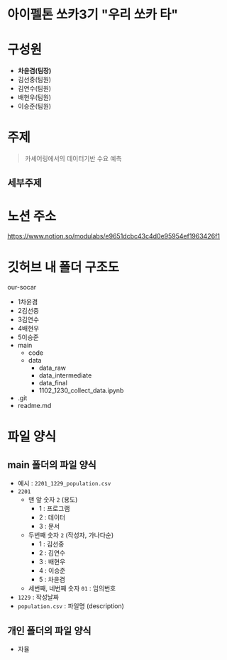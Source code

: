 # 아이펠톤 쏘카3기 "우리 쏘카 타"
# 구성원
- **차윤겸(팀장)**
- 김선중(팀원)
- 김연수(팀원)
- 배현우(팀원)
- 이승준(팀원)

# 주제
> 카셰어링에서의 데이터기반 수요 예측

## 세부주제

# 노션 주소
https://www.notion.so/modulabs/e9651dcbc43c4d0e95954ef1963426f1

# 깃허브 내 폴더 구조도

our-socar
- 1차윤겸
- 2김선중
- 3김연수
- 4배현우
- 5이승준
- main
    - code
    - data
        - data_raw
        - data_intermediate
        - data_final
        - 1102_1230_collect_data.ipynb
- .git
- readme.md

<!--파일구조도 개선 필요 있음
https://jane-aeiou.tistory.com/80-->

# 파일 양식

## main 폴더의 파일 양식
- 예시 : `2201_1229_population.csv`
- `2201`
  - 맨 앞 숫자 `2` (용도)
    - 1 : 프로그램
    - 2 : 데이터
    - 3 : 문서
  - 두번째 숫자 `2` (작성자, 가나다순)
    - 1 : 김선중
    - 2 : 김연수
    - 3 : 배현우
    - 4 : 이승준
    - 5 : 차윤겸
  - 세번째, 네번째 숫자 `01` : 임의번호
- `1229` : 작성날짜
- `population.csv` : 파일명 (description)

## 개인 폴더의 파일 양식
- 자율
